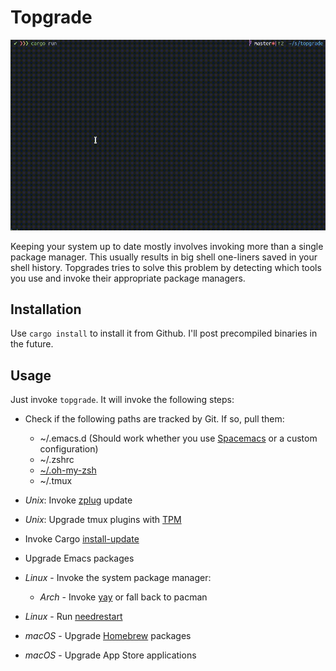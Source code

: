 # Topgrade

![Alt Text](doc/screenshot.gif)

Keeping your system up to date mostly involves invoking more than a single package manager. This
usually results in big shell one-liners saved in your shell history. Topgrades tries to solve this
problem by detecting which tools you use and invoke their appropriate package managers.

## Installation
Use `cargo install` to install it from Github. I'll post precompiled binaries in the future.

## Usage
Just invoke `topgrade`. It will invoke the following steps:

* Check if the following paths are tracked by Git. If so, pull them:
  * ~/.emacs.d (Should work whether you use [Spacemacs](http://spacemacs.org/) or a custom configuration)
  * ~/.zshrc
  * [~/.oh-my-zsh](https://github.com/robbyrussell/oh-my-zsh)
  * ~/.tmux

* *Unix*: Invoke [zplug](https://github.com/zplug/zplug) update
* *Unix*: Upgrade tmux plugins with [TPM](https://github.com/tmux-plugins/tpm)
* Invoke Cargo [install-update](https://github.com/nabijaczleweli/cargo-update)
* Upgrade Emacs packages
* *Linux* - Invoke the system package manager:
  * *Arch* - Invoke [yay](https://github.com/Jguer/yay) or fall back to pacman
* *Linux* - Run [needrestart](https://github.com/liske/needrestart)
* *macOS* - Upgrade [Homebrew](https://brew.sh/) packages
* *macOS* - Upgrade App Store applications
